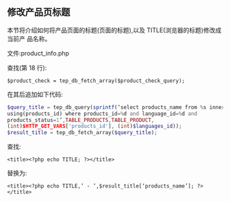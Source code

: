 ## 修改产品页标题

本节将介绍如何将产品页面的标题(页面的标题),以及 TITLE(浏览器的标题)修改成当前产 品名称。

文件:product_info.php

查找(第 18 行):

`$product_check = tep_db_fetch_array($product_check_query);`

在其后追加如下代码:

```php
$query_title = tep_db_query(sprintf(‘select products_name from %s inner join %s
using(products_id) where products_id=%d and language_id=%d and
products_status=1’,TABLE_PRODUCTS,TABLE_PRODUCT,
(int)$HTTP_GET_VARS['products_id'], (int)$languages_id));
$result_title = tep_db_fetch_array($query_title);
```

查找: 

`<title><?php echo TITLE; ?></title>`

替换为:

`<title><?php echo TITLE,’ - ’,$result_title[‘products_name’]; ?></title>`
